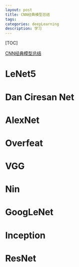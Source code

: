 ```yaml
---
layout: post
title: CNN经典模型总结
tags:
categories: deepLearning
description: 学习
---
```


[TOC]

[CNN经典模型总结](https://blog.csdn.net/App_12062011/article/details/62886113)

# LeNet5

# Dan Ciresan Net

# AlexNet

# Overfeat

# VGG

# Nin

# GoogLeNet

# Inception

# ResNet
